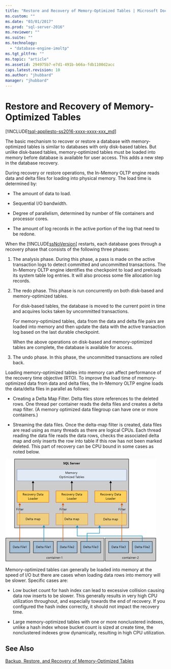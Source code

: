 ```yaml
---
title: "Restore and Recovery of Memory-Optimized Tables | Microsoft Docs"
ms.custom: ""
ms.date: "03/01/2017"
ms.prod: "sql-server-2016"
ms.reviewer: ""
ms.suite: ""
ms.technology: 
  - "database-engine-imoltp"
ms.tgt_pltfrm: ""
ms.topic: "article"
ms.assetid: 294975b7-e7d1-491b-b66a-fdb1100d2acc
caps.latest.revision: 10
ms.author: "jhubbard"
manager: "jhubbard"
---
```

# Restore and Recovery of Memory-Optimized Tables
[!INCLUDE[tsql-appliesto-ss2016-xxxx-xxxx-xxx_md](../../database-engine/includes/tsql-appliesto-ss2016-xxxx-xxxx-xxx-md.md)]

  The basic mechanism to recover or restore a database with memory-optimized tables is similar to databases with only disk-based tables. But unlike disk-based tables, memory-optimized tables must be loaded into memory before database is available for user access. This adds a new step in the database recovery.  
  
 During recovery or restore operations, the In-Memory OLTP engine reads data and delta files for loading into physical memory. The load time is determined by:  
  
-   The amount of data to load.  
  
-   Sequential I/O bandwidth.  
  
-   Degree of parallelism, determined by number of file containers and processor cores.  
  
-   The amount of log records in the active portion of the log that need to be redone.  
  
 When the [!INCLUDE[ssNoVersion](../../advanced-analytics/r-services/includes/ssnoversion-md.md)] restarts, each database goes through a recovery phase that consists of the following three phases:  
  
1.  The analysis phase. During this phase, a pass is made on the active transaction logs to detect committed and uncommitted transactions. The In-Memory OLTP engine identifies the checkpoint to load and preloads its system table log entries. It will also process some file allocation log records.  
  
2.  The redo phase. This phase is run concurrently on both disk-based and memory-optimized tables.  
  
     For disk-based tables, the database is moved to the current point in time and acquires locks taken by uncommitted transactions.  
  
     For memory-optimized tables, data from the data and delta file pairs are loaded into memory and then update the data with the active transaction log based on the last durable checkpoint.  
  
     When the above operations on disk-based and memory-optimized tables are complete, the database is available for access.  
  
3.  The undo phase. In this phase, the uncommitted transactions are rolled back.  
  
 Loading memory-optimized tables into memory can affect performance of the recovery time objective (RTO). To improve the load time of memory-optimized data from data and delta files, the In-Memory OLTP engine loads the data/delta files in parallel as follows:  
  
-   Creating a Delta Map Filter. Delta files store references to the deleted rows. One thread per container reads the delta files and creates a delta map filter. (A memory optimized data filegroup can have one or more containers.)  
  
-   Streaming the data files.  Once the delta-map filter is created, data files are read using as many threads as there are logical CPUs. Each thread reading the data file reads the data rows, checks the associated delta map and only inserts the row into table if this row has not been marked deleted. This part of recovery can be CPU bound in some cases as noted below.  
  
 ![Memory-optimized tables.](../../relational-databases/in-memory-oltp/media/memory-optimized-tables.gif "Memory-optimized tables.")  
  
 Memory-optimized tables can generally be loaded into memory at the speed of I/O but there are cases when loading data rows into memory will be slower. Specific cases are:  
  
-   Low bucket count for hash index can lead to excessive collision causing data row inserts to be slower. This generally results in very high CPU utilization throughout, and especially towards the end of recovery. If you configured the hash index correctly, it should not impact the recovery time.  
  
-   Large memory-optimized tables with one or more nonclustered indexes, unlike a hash index whose bucket count is sized at create time, the nonclustered indexes grow dynamically, resulting in high CPU utilization.  
  
## See Also  
 [Backup, Restore, and Recovery of Memory-Optimized Tables](http://msdn.microsoft.com/library/3f083347-0fbb-4b19-a6fb-1818d545e281)  
  
  